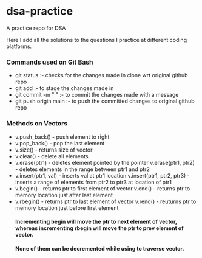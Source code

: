 # dsa-practice
A practice repo for DSA

Here I add all the solutions to the questions I practice at different coding platforms.

### Commands used on Git Bash

- git status :- checks for the changes made in clone wrt original github repo
- git add <filename> :- to stage the changes made in <filename>   
- git commit -m " " :- to commit the changes made with a message
- git push origin main :- to push the committed changes to original github repo

### Methods on Vectors

- v.push_back() - push element to right
- v.pop_back() - pop the last element
- v.size() - returns size of vector 
- v.clear() - delete all elements
- v.erase(ptr1) - deletes element pointed by the pointer
  v.erase(ptr1, ptr2) - deletes elements in the range between ptr1 and ptr2
- v.insert(ptr1, val) - inserts val at ptr1 location
  v.insert(ptr1, ptr2, ptr3) - inserts a range of elements from ptr2 to ptr3 at location of ptr1
- v.begin() - returns ptr to first element of vector
  v.end() - returns ptr to memory location just after last element
- v.rbegin() - returns ptr to last element of vector
  v.rend() - reuturns ptr to memory location just before first element  
  #### Incrementing begin will move the ptr to next element of vector, whereas incrementing rbegin will move the ptr to prev element of vector. 
  #### None of them can be decremented while using to traverse vector.